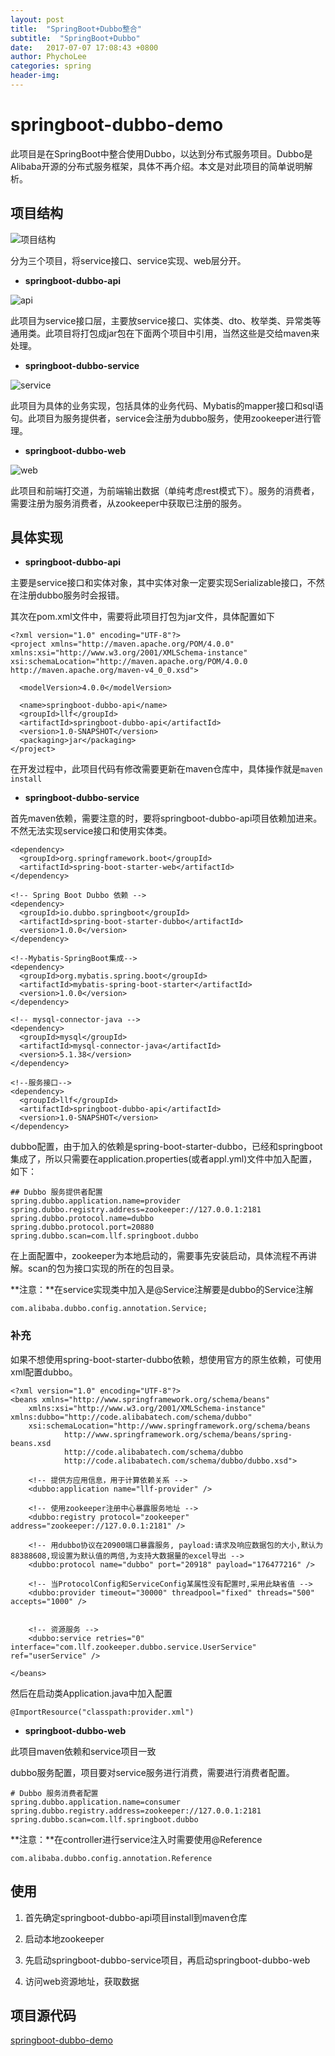 ```yaml
---
layout: post
title:  "SpringBoot+Dubbo整合"
subtitle:  "SpringBoot+Dubbo"
date:   2017-07-07 17:08:43 +0800
author: PhychoLee
categories: spring
header-img:
---
```


# springboot-dubbo-demo

此项目是在SpringBoot中整合使用Dubbo，以达到分布式服务项目。Dubbo是Alibaba开源的分布式服务框架，具体不再介绍。本文是对此项目的简单说明解析。

## 项目结构

![项目结构](http://osjs7p1js.bkt.clouddn.com/post_img/springboot_dubbo/project_structure.png)

分为三个项目，将service接口、service实现、web层分开。

- **springboot-dubbo-api**

![api](http://osjs7p1js.bkt.clouddn.com/post_img/springboot_dubbo/project_structure_api.png)

此项目为service接口层，主要放service接口、实体类、dto、枚举类、异常类等通用类。此项目将打包成jar包在下面两个项目中引用，当然这些是交给maven来处理。

- **springboot-dubbo-service**

![service](http://osjs7p1js.bkt.clouddn.com/post_img/springboot_dubbo/project_structure_service.png)

此项目为具体的业务实现，包括具体的业务代码、Mybatis的mapper接口和sql语句。此项目为服务提供者，service会注册为dubbo服务，使用zookeeper进行管理。

- **springboot-dubbo-web**

![web](http://osjs7p1js.bkt.clouddn.com/post_img/springboot_dubbo/project_structure_web.png)

此项目和前端打交道，为前端输出数据（单纯考虑rest模式下）。服务的消费者，需要注册为服务消费者，从zookeeper中获取已注册的服务。


## 具体实现

- **springboot-dubbo-api**

主要是service接口和实体对象，其中实体对象一定要实现Serializable接口，不然在注册dubbo服务时会报错。

其次在pom.xml文件中，需要将此项目打包为jar文件，具体配置如下

	<?xml version="1.0" encoding="UTF-8"?>
	<project xmlns="http://maven.apache.org/POM/4.0.0" xmlns:xsi="http://www.w3.org/2001/XMLSchema-instance" xsi:schemaLocation="http://maven.apache.org/POM/4.0.0 http://maven.apache.org/maven-v4_0_0.xsd">
	
	  <modelVersion>4.0.0</modelVersion>
	
	  <name>springboot-dubbo-api</name>
	  <groupId>llf</groupId>
	  <artifactId>springboot-dubbo-api</artifactId>
	  <version>1.0-SNAPSHOT</version>
	  <packaging>jar</packaging>
	</project>

在开发过程中，此项目代码有修改需要更新在maven仓库中，具体操作就是`maven install`

- **springboot-dubbo-service**

首先maven依赖，需要注意的时，要将springboot-dubbo-api项目依赖加进来。不然无法实现service接口和使用实体类。

	<dependency>
      <groupId>org.springframework.boot</groupId>
      <artifactId>spring-boot-starter-web</artifactId>
    </dependency>

    <!-- Spring Boot Dubbo 依赖 -->
    <dependency>
      <groupId>io.dubbo.springboot</groupId>
      <artifactId>spring-boot-starter-dubbo</artifactId>
      <version>1.0.0</version>
    </dependency>

    <!--Mybatis-SpringBoot集成-->
    <dependency>
      <groupId>org.mybatis.spring.boot</groupId>
      <artifactId>mybatis-spring-boot-starter</artifactId>
      <version>1.0.0</version>
    </dependency>

    <!-- mysql-connector-java -->
    <dependency>
      <groupId>mysql</groupId>
      <artifactId>mysql-connector-java</artifactId>
      <version>5.1.38</version>
    </dependency>

    <!--服务接口-->
    <dependency>
      <groupId>llf</groupId>
      <artifactId>springboot-dubbo-api</artifactId>
      <version>1.0-SNAPSHOT</version>
    </dependency>

dubbo配置，由于加入的依赖是spring-boot-starter-dubbo，已经和springboot集成了，所以只需要在application.properties(或者appl.yml)文件中加入配置，如下：

	## Dubbo 服务提供者配置
	spring.dubbo.application.name=provider
	spring.dubbo.registry.address=zookeeper://127.0.0.1:2181
	spring.dubbo.protocol.name=dubbo
	spring.dubbo.protocol.port=20880
	spring.dubbo.scan=com.llf.springboot.dubbo

在上面配置中，zookeeper为本地启动的，需要事先安装启动，具体流程不再讲解。scan的包为接口实现的所在的包目录。

**注意：**在service实现类中加入是@Service注解要是dubbo的Service注解

	com.alibaba.dubbo.config.annotation.Service;

### 补充

如果不想使用spring-boot-starter-dubbo依赖，想使用官方的原生依赖，可使用xml配置dubbo。

	<?xml version="1.0" encoding="UTF-8"?>
	<beans xmlns="http://www.springframework.org/schema/beans"
		xmlns:xsi="http://www.w3.org/2001/XMLSchema-instance" xmlns:dubbo="http://code.alibabatech.com/schema/dubbo"
		xsi:schemaLocation="http://www.springframework.org/schema/beans  
	            http://www.springframework.org/schema/beans/spring-beans.xsd  
	            http://code.alibabatech.com/schema/dubbo  
	            http://code.alibabatech.com/schema/dubbo/dubbo.xsd">
	
		<!-- 提供方应用信息，用于计算依赖关系 -->
		<dubbo:application name="llf-provider" />
	
		<!-- 使用zookeeper注册中心暴露服务地址 -->
		<dubbo:registry protocol="zookeeper" address="zookeeper://127.0.0.1:2181" />
	
		<!-- 用dubbo协议在20900端口暴露服务, payload:请求及响应数据包的大小,默认为88388608,现设置为默认值的两倍,为支持大数据量的excel导出 -->
		<dubbo:protocol name="dubbo" port="20918" payload="176477216" />
	
		<!-- 当ProtocolConfig和ServiceConfig某属性没有配置时,采用此缺省值 -->
		<dubbo:provider timeout="30000" threadpool="fixed" threads="500" accepts="1000" />
		
	
		<!-- 资源服务 -->
		<dubbo:service retries="0" interface="com.llf.zookeeper.dubbo.service.UserService" ref="userService" />
	
	</beans>

然后在启动类Application.java中加入配置

	@ImportResource("classpath:provider.xml")

- **springboot-dubbo-web**

此项目maven依赖和service项目一致

dubbo服务配置，项目要对service服务进行消费，需要进行消费者配置。

	# Dubbo 服务消费者配置
	spring.dubbo.application.name=consumer
	spring.dubbo.registry.address=zookeeper://127.0.0.1:2181
	spring.dubbo.scan=com.llf.springboot.dubbo


**注意：**在controller进行service注入时需要使用@Reference

	com.alibaba.dubbo.config.annotation.Reference


## 使用

1. 首先确定springboot-dubbo-api项目install到maven仓库

2. 启动本地zookeeper

3. 先启动springboot-dubbo-service项目，再启动springboot-dubbo-web

4. 访问web资源地址，获取数据


## 项目源代码

[springboot-dubbo-demo](https://github.com/phycholee/springboot-dubbo-demo)